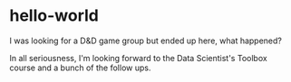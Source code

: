hello-world
===========

I was looking for a D&D game group but ended up here, what happened?

In all seriousness, I'm looking forward to the Data Scientist's Toolbox course and a bunch of the follow ups.

